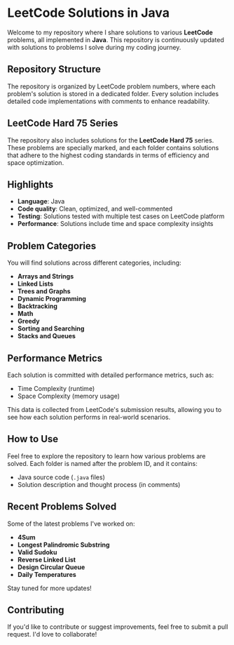 # LeetCode Solutions in Java

Welcome to my repository where I share solutions to various **LeetCode** problems, all implemented in **Java**. This repository is continuously updated with solutions to problems I solve during my coding journey.

## Repository Structure

The repository is organized by LeetCode problem numbers, where each problem's solution is stored in a dedicated folder. Every solution includes detailed code implementations with comments to enhance readability.

## LeetCode Hard 75 Series

The repository also includes solutions for the **LeetCode Hard 75** series. These problems are specially marked, and each folder contains solutions that adhere to the highest coding standards in terms of efficiency and space optimization.

## Highlights

- **Language**: Java
- **Code quality**: Clean, optimized, and well-commented
- **Testing**: Solutions tested with multiple test cases on LeetCode platform
- **Performance**: Solutions include time and space complexity insights

## Problem Categories

You will find solutions across different categories, including:

- **Arrays and Strings**
- **Linked Lists**
- **Trees and Graphs**
- **Dynamic Programming**
- **Backtracking**
- **Math**
- **Greedy**
- **Sorting and Searching**
- **Stacks and Queues**

## Performance Metrics

Each solution is committed with detailed performance metrics, such as:

- Time Complexity (runtime)
- Space Complexity (memory usage)

This data is collected from LeetCode's submission results, allowing you to see how each solution performs in real-world scenarios.

## How to Use

Feel free to explore the repository to learn how various problems are solved. Each folder is named after the problem ID, and it contains:

- Java source code (`.java` files)
- Solution description and thought process (in comments)
  
## Recent Problems Solved

Some of the latest problems I've worked on:

- **4Sum**
- **Longest Palindromic Substring**
- **Valid Sudoku**
- **Reverse Linked List**
- **Design Circular Queue**
- **Daily Temperatures**
  
Stay tuned for more updates!

## Contributing

If you'd like to contribute or suggest improvements, feel free to submit a pull request. I'd love to collaborate!

